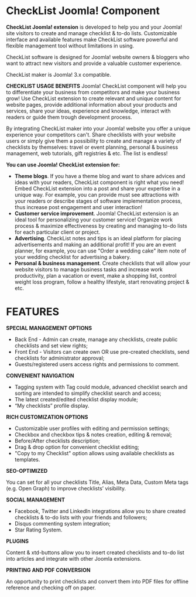 # CheckList Joomla! Component
<b>CheckList Joomla! extension</b> is developed to help you and your Joomla! site visitors to create and manage checklist & to-do lists. Customizable interface and available features make CheckList software powerful and flexible management tool without limitations in using.

CheckList software is designed for Joomla! website owners & bloggers who want to attract new visitors and provide a valuable customer experience.

CheckList maker is Joomla! 3.x compatible.

<b>CHECKLIST USAGE BENEFITS</b>
Joomla! CheckList component will help you to differentiate your business from competitors and make your business grow! Use CheckList extension to create relevant and unique content for website pages, provide additional information about your products and services, share your ideas, experience and knowledge, interact with readers or guide them trough development process.

By integrating CheckList maker into your Joomla! website you offer a unique experience your competitors can't. Share checklists with your website users or simply give them a possibility to create and manage a variety of checklists by themselves: travel or event planning, personal & business management, web tutorials, gift registries & etc. The list is endless!

<b>You can use Joomla! CheckList extension for:</b>

- <b>Theme blogs</b>. If you have a theme blog and want to share advices and ideas with your readers, CheckList component is right what you need! Embed CheckList extension into a post and share your expertise in a unique way. For example, you can provide must see attractions with your readers or describe stages of software implementation process, thus increase post engagement and user interaction!
- <b>Customer service improvement</b>. Joomla! CheckList extension is an ideal tool for personalizing your customer service! Organize work process & maximize effectiveness by creating and managing to-do lists for each particular client or project.
- <b>Advertising</b>. CheckList notes and tips is an ideal platform for placing advertisements and making an additional profit! If you are an event planner, for example, you can use "Order a wedding cake" item note of your wedding checklist for advertising a bakery.
- <b>Personal & business management</b>. Create checklists that will allow your website visitors to manage business tasks and increase work productivity, plan a vacation or event, make a shopping list, control weight loss program, follow a healthy lifestyle, start renovating project & etc.

# <b>FEATURES</b>

<b>SPECIAL MANAGEMENT OPTIONS</b>
- Back End - Admin can create, manage any checklists, create public checklists and set view rights;
- Front End - Visitors can create own OR use pre-created checklists, send checklists for administrator approval;
- Guests/registered users access rights and permissions to comment.

<b>CONVENIENT NAVIGATION</b>
- Tagging system with Tag could module, advanced checklist search and sorting are intended to simplify checklist search and access;
- The latest created/edited checklist display module;
- “My checklists” profile display.

<b>RICH CUSTOMIZATION OPTIONS</b>
- Customizable user profiles with editing and permission settings;
- Checkbox and checkbox tips & notes creation, editing & removal;
- Before/After checklists description;
- Drag & drop option for convenient checklist editing;
- "Copy to my Checklist" option allows using available checklists as templates.

<b>SEO-OPTIMIZED</b>

You can set for all your checklists Title, Alias, Meta Data, Custom Meta tags (e.g. Open Graph) to improve checklists’ visibility.

<b>SOCIAL MANAGEMENT</b>
- Facebook, Twitter and LinkedIn integrations allow you to share created checklists & to-do lists with your friends and followers;
- Disqus commenting system integration;
- Star Rating System.

<b>PLUGINS</b>

Content & xtd-buttons allow you to insert created checklists and to-do list into articles and integrate with other Joomla extensions.

<b>PRINTING AND PDF CONVERSION</b>

An opportunity to print checklists and convert them into PDF files for offline reference and checking off on paper.
